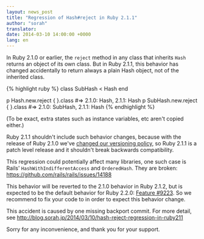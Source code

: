 ```yaml
---
layout: news_post
title: "Regression of Hash#reject in Ruby 2.1.1"
author: "sorah"
translator:
date: 2014-03-10 14:00:00 +0000
lang: en
---
```


In Ruby 2.1.0 or earlier, the `reject` method in any class that inherits `Hash` returns an object of its own class.
But in Ruby 2.1.1, this behavior has changed accidentally to return always a plain Hash object, not of the inherited class.

{% highlight ruby %}
class SubHash < Hash
end

p Hash.new.reject { }.class
#=> 2.1.0: Hash, 2.1.1: Hash
p SubHash.new.reject { }.class
#=> 2.1.0: SubHash, 2.1.1: Hash
{% endhighlight %}

(To be exact, extra states such as instance variables, etc aren't copied either.)

Ruby 2.1.1 shouldn't include such behavior changes, because with the release of Ruby 2.1.0 we've [changed our versioning policy](https://www.ruby-lang.org/en/news/2013/12/21/semantic-versioning-after-2-1-0/), so Ruby 2.1.1 is a patch level release and it shouldn't break backwards compatibility.

This regression could potentially affect many libraries, one such case is Rails' `HashWithIndifferentAccess` and `OrderedHash`. They are broken: https://github.com/rails/rails/issues/14188

This behavior will be reverted to the 2.1.0 behavior in Ruby 2.1.2, but is expected to be the default behavior for Ruby 2.2.0: [Feature #9223](https://bugs.ruby-lang.org/issues/9223).
So we recommend to fix your code to in order to expect this behavior change.

This accident is caused by one missing backport commit. For more detail, see http://blog.sorah.jp/2014/03/10/hash-reject-regression-in-ruby211

Sorry for any inconvenience, and thank you for your support.

